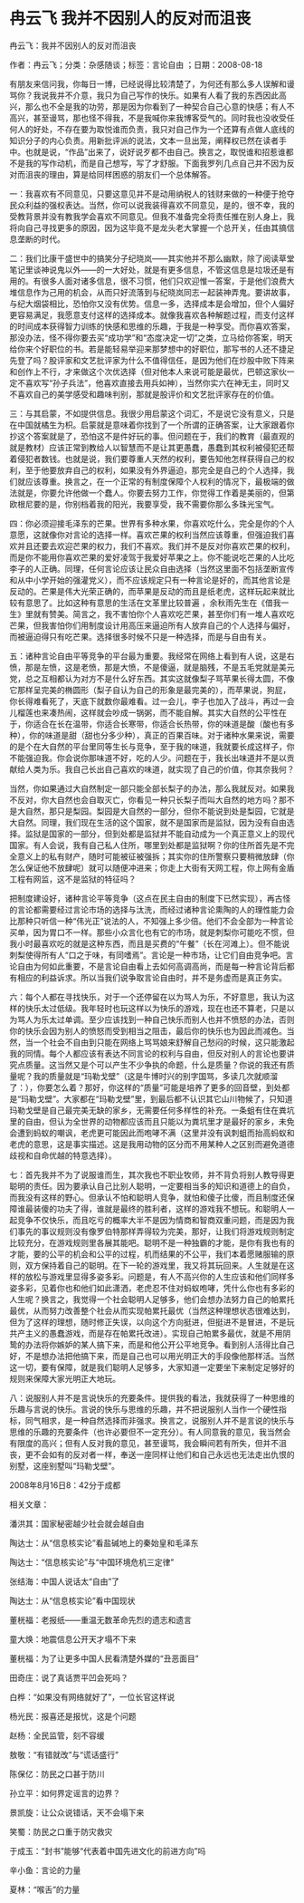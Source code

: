 # 冉云飞  我并不因别人的反对而沮丧    
    
冉云飞：我并不因别人的反对而沮丧    
作者：冉云飞；分类：杂感随谈；标签：言论自由 ；日期：2008-08-18    
有朋友来信问我，你每日一博，已经说得比较清楚了，为何还有那么多人误解和谩骂你？我说我并不介意，我只为自己写作的快乐。如果有人看了我的东西因此高兴，那么也不全是我的功劳，那是因为你看到了一种契合自己心意的快感；有人不高兴，甚至谩骂，那也怪不得我，不是我喊你来我博客受气的。同时我也没收受任何人的好处，不存在要为取悦谁而负责，我只对自己作为一个还算有点做人底线的知识分子的内心负责。用新批评派的说法，文本一旦出笼，阐释权已然在读者手中。也就是说，“作品”出来了，说好说歹都不由自己。换言之，取悦谁和招惹谁都不是我的写作动机，而是自己想写，写了才舒服。下面我罗列几点自己并不因为反对而沮丧的理由，算是给同样困惑的朋友们一个总体解答。    
一：我喜欢有不同意见，只要这意见并不是动用纳税人的钱财来做的一种便于抢夺民众利益的强权表达。当然，你可以说我装得喜欢不同意见，是的，很不幸，我的受教背景并没有教我学会喜欢不同意见。但我不准备完全将责任推在别人身上，我将向自己寻找更多的原因，因为这毕竟不是龙头老大掌握一个总开关，任由其搞信息垄断的时代。    
二：我们比康干盛世中的搞笑分子纪晓岚——其实他并不那么幽默，除了阅读草堂笔记里谈神说鬼以外——的一大好处，就是有更多信息，不管这信息是垃圾还是有用的。有很多人面对诸多信息，很不习惯，他们只欢迎惟一答案，于是他们浪费大堆信息作为己用的机会，从而只好流落到与纪晓岚同志一起装神弄鬼。要讲故事，与纪大烟袋相比，恐怕你又没有优势。信息一多，选择成本是会增加，但个人偏好更容易满足，我愿意支付这样的选择成本。就像我喜欢各种解题过程，而支付这样的时间成本获得智力训练的快感和思维的乐趣，于我是一种享受。而你喜欢答案，那没办法，怪不得你要去买“成功学”和“态度决定一切”之类，立马给你答案，明天给你来个好职位的书。若是能轻易举迎来那梦想中的好职位，那写书的人还不捷足先登了吗？股评家和文艺批评家为什么不值得信任，是因为他们在炒股中败下阵来和创作上不行，才来做这个次优选择（但对他本人来说可能是最优，巴顿这家伙一定不喜欢写“孙子兵法”，他喜欢直接去用兵如神），当然你实六在神无主，同时又不喜欢自己的美学感受和趣味判别，那就是股评价和文艺批评家存在的价值。    
三：与其启蒙，不如提供信息。我很少用启蒙这个词汇，不是说它没有意义，只是在中国就橘生为枳。启蒙就是意味着你找到了一个所谓的正确答案，让大家跟着你抄这个答案就是了，恐怕这不是件好玩的事。但问题在于，我们的教育（最直观的就是教材）应该正常到教给人以智慧而不是让其更愚蠢，愚蠢到其权利被侵犯还帮着侵犯者数钱。也就是说，我们要尊重人天然的权利，要告知他怎样获得自己的权利，至于他要放弃自己的权利，如果没有外界逼迫，那完全是自己的个人选择，我们就应该尊重。换言之，在一个正常的有制度保障个人权利的情况下，最极端的做法就是，你要允许他做一个蠢人。你要去努力工作，你觉得工作着是美丽的，但第欧根尼要的是，你别档着我的阳光，我要享受，我不需要你那么多珠光宝气。    
四：你必须迎接毛泽东的芒果。世界有多种水果，你喜欢吃什么，完全是你的个人意愿，这就像你对言论的选择一样。喜欢芒果的权利当然应该尊重，但强迫我们喜欢并且还要去欢迎芒果的权力，我们不喜欢。我们并不是反对你喜欢芒果的权利，而是你不能用你喜欢芒果的爱好凌驾于我爱好苹果之上。你不能说吃芒果的人比吃李子的人正确。同理，任何言论应该让民众自由选择（当然这里面不包括垄断宣传和从中小学开始的强灌党义），而不应该规定只有一种言论是好的，而其他言论是反动的。芒果是伟大光荣正确的，而苹果是反动的而且是纸老虎，这样玩起来就比较有意思了。比如这种有意思的生活在文革里比较普遍 ，余秋雨先生在《借我一生》里就有赞美。简言之，我不害怕你个人喜欢吃芒果，甚至你们有一堆人喜欢吃芒果，但我害怕你们用制度设计用高压来逼迫所有人放弃自己的个人选择与偏好，而被逼迫得只有吃芒果。选择很多时候不只是一种选择，而是与自由有关。    
五：诸种言论自由平等竞争的平台最为重要。我经常在网络上看到有人说，这是右愤，那是左愤，这是老愤，那是大愤，不是傻逼，就是脑残，不是五毛党就是美元党，总之互相都认为对方不是什么好东西。其实这就像梨子骂苹果长得太圆，不像它那样呈完美的椭圆形（梨子自认为自己的形象是最完美的），而苹果说，狗屁，你长得难看死了，天底下就数你最难看。过一会儿，李子也加入了战斗，再过一会儿榴莲也来凑热闹，这样就会吵成一锅粥，而不能自解。其实大自然的公平性在于，你适合在长在温带，你适合长寒带，你适合长热带，你的味道是酸（酸也有多种），你的味道是甜（甜也分多少种），真正的百果百味。对于诸种水果来说，需要的是个在大自然的平台里同等生长与竞争，至于我的味道，我就要长成这样子，你不能强迫我。你会说你那味道不好，吃的人少。问题在于，我长出味道并不是以贡献给人类为乐。我自己长出自己喜欢的味道，就实现了自己的价值，你其奈我何？    
当然，你如果通过大自然制定一部只能全部长梨子的办法，那么我就反对。如果我不反对，你大自然也会自取灭亡，你看见一种只长梨子而叫大自然的地方吗？那不是大自然，那只是梨园。梨园是大自然的一部分，但你不能说到处是梨园，它就是大自然。同理，我们现在生活的这个国家，就不是国家而是监狱，因为没有自由选择。监狱是国家的一部分，但到处都是监狱并不能自动成为一个真正意义上的现代国家。有人会说，我有自己私人住所，哪里到处都是监狱啊？你的住所首先是不完全意义上的私有财产，随时可能被征被强拆；其实你的住所警察只要稍微放肆（你怎么保证他不放肆呢）就可以随便冲进来；你走上大街有天网工程，你上网有金盾工程有网监，这不是监狱的特征吗？    
把制度建设好，诸种言论平等竞争（这点在民主自由的制度下已然实现），再古怪的言论都需要经过言论市场的选择与汰洗，而经过诸种言论熏陶的人的理性能力会比那种只听信一种“伟光正”说法的人，不知强上多少倍。他们不会全部为一种言论买单，因为胃口不一样。那些小众言化也有它的市场，就是刺梨你可能吃不惯，但我小时最喜欢吃的就是这种东西，而且是买费的“午餐”（长在河滩上）。但不能说刺梨使得所有人“口之于味，有同嗜焉”。言论是一种市场，让它们自由竞争吧。言论自由为何如此重要，不是言论自由看上去如何高调高尚，而是每一种言论背后都有相应的利益诉求。所以当我们说争取言论自由时，并不是务虚而是真正务实。    
六：每个人都在寻找快乐，对于一个还停留在以为骂人为乐，不好意思，我认为这样的快乐太过低级。我年轻时也玩这样以为快乐的游戏，现在也还不算老，只是以为骂人为乐太过单调。至少应该找到一种自己快乐而别人也并不愤怒的办法，否则你的快乐会因为别人的愤怒而受到相当之阻击，最后你的快乐也为因此而减色。当然，当一个社会不自由到只能在网络上骂骂娘来舒解自己愁闷的时候，这只能激起我的同情。每个人都应该有表达不同言论的权利与自由，但反对别人的言论也要讲究点质量。这当然又是个可以产生不少争执的命题，什么是质量？你说的我还有质量呢？我的质量就是“玛勒戈壁”（这是牛博时兴的别字国骂，多读几次就顺溜了：），你要怎么着？那好，你这样的“质量”可能是培养了更多的回音壁，到处都是“玛勒戈壁”。大家都在“玛勒戈壁”里，到最后都不认识其它山川物候了，只知道玛勒戈壁是自己最完美无缺的家乡，无需要任何多样性的补充。一条蛆有住在粪坑里的自由，但认为全世界的动物都应该而且只能以为粪坑里才是最好的家乡，未免会遭到蚂蚁的嘲讽，老虎更可能因此而咆哮不满（这里并没有讽刺蛆而抬高蚂蚁和老虎的意思，这是事实描述。这是我用动物的区分而不用某种人之区别而避免道德歧视和自命优越的特意选择）。    
七：首先我并不为了说服谁而生，其次我也不职业牧师，并不背负将别人教导得更聪明的责任。因为要承认自己比别人聪明，一定要相当多的知识和道德上的自负，而我没有这样的野心。但承认不怕和聪明人竞争，就怕和傻子比傻，而且制度还保障谁最装傻的功夫了得，谁就是最终的胜利者，这样的游戏我不想玩。和聪明人一起竞争不仅快乐，而且吃亏的概率大半不是因为情商和智商双重问题，而是因为我们事先的事议规则没有像罗伯特那样弄得较为完美，那好，让我们将游戏规则制定比较充分，在游戏规则里各展其能吧。聪明不是一种独霸的才能，是你有我也有的才能，要的公平的机会和公平的过程，机而结果的不公平，我们本着愿赌服输的原则，双方保持着自己的聪明。在下一轮的游戏里，我又将其玩回来。人生就是在这样的放松与游戏里显得多姿多彩。问题是，有人不高兴你的人生应该和他们同样多姿多彩，见着你也和他们如此潇洒，老虎忍不住对蚂蚁咆哮，凭什么你也有多彩的人生呢？换言之，我觉得一个社会聪明人足够多，他们会想办法努力自己的帕累托最优，从而努力改善整个社会从而实现帕累托最优（当然这种理想状态很难达到，但为了这样的理想，随时修正失误，以向这个方向挺进，但挺进不是冒进，不是玩共产主义的愚蠢游戏，而是存在帕累托改进）。实现自己帕累多最优，就是不用阴鸷的办法将你嫉妒的某人搞下来，而是和他公开公平地竞争。看到别人活得比自己好，不是想办法把他搞下来，而是自己也可以用光明正大的手段像他那样活。当然这一切，要有保障，就是我们聪明人足够多，大家知道一定要坐下来制定足够好的规则来保障大家光明正大地玩。    
八：说服别人并不是言说快乐的充要条件。提供我的看法，我就获得了一种思维的乐趣与言说的快乐。言说的快乐与思维的乐趣，并不把说服别人当作一个硬性指标，同气相求，是一种自然选择而非强求。换言之，说服别人并不是言说的快乐与思维的乐趣的充要条件（也许必要但不一定充分）。有人同意我的意见，我当然会有限度的高兴；但有人反对我的意见，甚至谩骂，我会瞬间若有所失，但并不沮丧，更不会如有的反对者一样，奉送一座同样让他们和自己永远也无法走出仇恨的别墅，这座别墅叫“玛勒戈壁”。    
2008年8月16日8：42分于成都    
    
相关文章：    
潘洪其：国家秘密越少社会就会越自由    
陶达士：从“信息核实论”看盐碱地上的秦始皇和毛泽东    
陶达士：“信息核实论”与“中国环境危机三定律”    
张结海：中国人说话太“自由”了    
陶达士：从“信息核实论”看中国现状    
董桄福：老报纸——重温无数革命先烈的遗志和遗言    
童大焕：地震信息公开天才塌不下来    
董桄福：为了让更多中国人民看清楚外媒的“丑恶面目”    
田奇庄：说了真话贾平凹会死吗？    
白桦：“如果没有网络就好了”，一位长官这样说    
杨光民：报喜还是报忧，这是个问题    
赵杨：全民监管，刻不容缓    
敖敬：“有错就改”与“谎话盛行”    
陈保亿：防民之口甚于防川    
孙立平：如何界定谣言的边界？    
景凯旋：让公众说错话，天不会塌下来    
笑蜀：防民之口重于防灾救灾    
于成玉：“封书”能够“代表着中国先进文化的前进方向”吗    
辛小鱼：言论的力量    
夏林：“喉舌”的力量